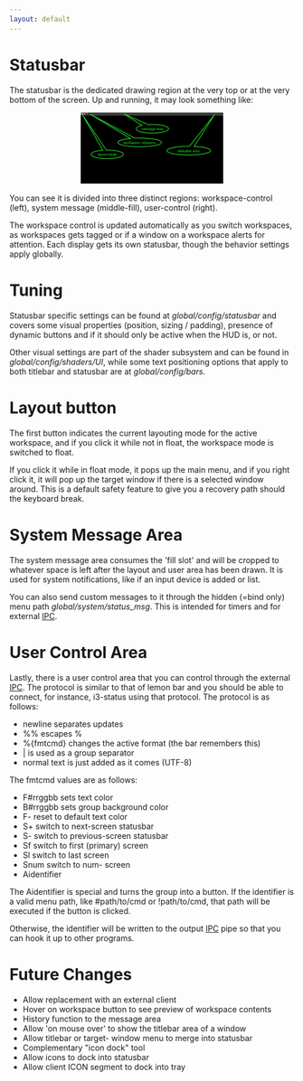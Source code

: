 ```yaml
---
layout: default
---
```

# Statusbar
The statusbar is the dedicated drawing region at the very top or at the
very bottom of the screen. Up and running, it may look something like:

<center><a href="images/initial.png">
	<img alt="menu UI" src="images/initial.png" style="width: 50%"/>
</a></center>

You can see it is divided into three distinct regions:
workspace-control (left), system message (middle-fill), user-control (right).

The workspace control is updated automatically as you switch workspaces,
as workspaces gets tagged or if a window on a workspace alerts for attention.
Each display gets its own statusbar, though the behavior settings apply globally.

# Tuning
Statusbar specific settings can be found at <i>global/config/statusbar</i> and
covers some visual properties (position, sizing / padding), presence of dynamic
buttons and if it should only be active when the HUD is, or not.

Other visual settings are part of the shader subsystem and can be found in
<i>global/config/shaders/UI</i>, while some text positioning options that apply
to both titlebar and statusbar are at <i>global/config/bars</i>.

# Layout button
The first button indicates the current layouting mode for the active workspace,
and if you click it while not in float, the workspace mode is switched to float.

If you click it while in float mode, it pops up the main menu, and if you right
click it, it will pop up the target window if there is a selected window
around. This is a default safety feature to give you a recovery path should the
keyboard break.

# System Message Area
The system message area consumes the 'fill slot' and will be cropped to
whatever space is left after the layout and user area has been drawn. It is
used for system notifications, like if an input device is added or list.

You can also send custom messages to it through the hidden (=bind only) menu
path <i>global/system/status_msg</i>. This is intended for timers and for
external [IPC](ipc).

# User Control Area
Lastly, there is a user control area that you can control through the external
[IPC](ipc). The protocol is similar to that of lemon bar and you should be able
to connect, for instance, i3-status using that protocol. The protocol is as
follows:

- newline separates updates
- %% escapes %
- %{fmtcmd} changes the active format (the bar remembers this)
- \| is used as a group separator
- normal text is just added as it comes (UTF-8)

The fmtcmd values are as follows:
- F#rrggbb sets text color
- B#rrggbb sets group background color
- F- reset to default text color
- S+ switch to next-screen statusbar
- S- switch to previous-screen statusbar
- Sf switch to first (primary) screen
- Sl switch to last screen
- Snum switch to num- screen
- Aidentifier

The Aidentifier is special and turns the group into a button.
If the identifier is a valid menu path, like #path/to/cmd or !path/to/cmd,
that path will be executed if the button is clicked.

Otherwise, the identifier will be written to the output [IPC](ipc) pipe so
that you can hook it up to other programs.

# Future Changes
- Allow replacement with an external client
- Hover on workspace button to see preview of workspace contents
- History function to the message area
- Allow 'on mouse over' to show the titlebar area of a window
- Allow titlebar or target- window menu to merge into statusbar
- Complementary "icon dock" tool
- Allow icons to dock into statusbar
- Allow client ICON segment to dock into tray
